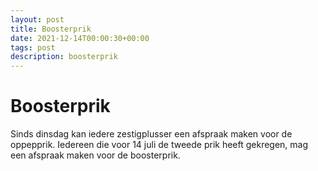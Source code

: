 ```yaml
---
layout: post
title: Boosterprik
date: 2021-12-14T00:00:30+00:00
tags: post
description: boosterprik
---
```

# Boosterprik
Sinds dinsdag kan iedere zestigplusser een afspraak maken voor de oppepprik. 
Iedereen die voor 14 juli de tweede prik heeft gekregen, mag een afspraak maken voor de boosterprik.
